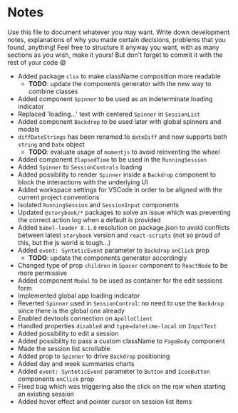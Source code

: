 # Notes

Use this file to document whatever you may want.
Write down development notes, explanations of why you made certain decisions, problems that you found, anything!
Feel free to structure it anyway you want, with as many sections as you wish, make it yours!
But don't forget to commit it with the rest of your code 😄

- Added package `clsx` to make className composition more readable
  - **TODO**: update the components generator with the new way to combine classes
- Added component `Spinner` to be used as an indeterminate loading indicator
- Replaced 'loading...' text with centered `Spinner` in `SessionList`
- Added component `Backdrop` to be used later with global spinners and modals
- `diffDateStrings` has been renamed to `dateDiff` and now supports both `string` and `Date` object
  - **TODO**: evaluate usage of `momentjs` to avoid reinventing the wheel
- Added component `ElapsedTime` to be used in the `RunningSession`
- Added `Spinner` to `SessionControls` loading
- Added possibility to render `Spinner` inside a `Backdrop` component to block the interactions with the underlying UI
- Added workspace settings for VSCode in order to be aligned with the current project conventions
- Isolated `RunningSession` and `SessionInput` components
- Updated `@storybook/*` packages to solve an issue which was preventing the correct action log when a default is provided
- Added `babel-loader 8.1.0` resolution on package.json to avoid conflicts between latest `storybook` version and `react-scripts` (not so proud of this, but the js world is tough...)
- Added `event: SynteticEvent` parameter to `Backdrop` `onClick` prop
  - **TODO**: update the components generator accordingly
- Changed type of prop `children` in `Spacer` component to `ReactNode` to be more permissive
- Added component `Modal` to be used as container for the edit sessions form
- Implemented global app loading indicator
- Reverted `Spinner` used in `SessionControl`: no need to use the `Backdrop` since there is the global one already
- Enabled devtools connection on `ApolloClient`
- Handled properties `disabled` and `type=datetime-local` on `InputText`
- Added possibility to edit a session
- Added possibility to pass a custom className to `PageBody` component
- Made the session list scrollable
- Added prop to `Spinner` to drive `Backdrop` positioning
- Added day and week summaries charts
- Added `event: SynteticEvent` parameter to `Button` and `IconButton` components `onClick` prop
- Fixed bug which was triggering also the click on the row when starting an existing session
- Added hover effect and pointer cursor on session list items
